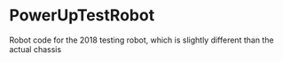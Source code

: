 # PowerUpTestRobot
Robot code for the 2018 testing robot, which is slightly different than the actual chassis
